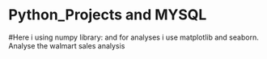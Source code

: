 # Python_Projects and MYSQL
#Here i using numpy library:
and for analyses i use matplotlib and seaborn.
Analyse the walmart sales analysis
